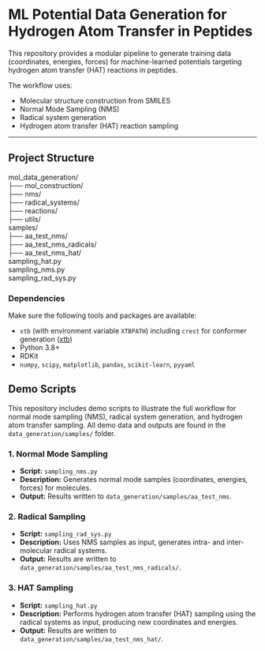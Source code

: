 # ML Potential Data Generation for Hydrogen Atom Transfer in Peptides

This repository provides a modular pipeline to generate training data (coordinates, energies, forces) for machine-learned potentials targeting hydrogen atom transfer (HAT) reactions in peptides.

The workflow uses:
- Molecular structure construction from SMILES
- Normal Mode Sampling (NMS)
- Radical system generation
- Hydrogen atom transfer (HAT) reaction sampling

---

## Project Structure

mol_data_generation/  
├── mol_construction/  
├── nms/  
├── radical_systems/  
├── reactions/  
├── utils/  
samples/  
├── aa_test_nms/  
├── aa_test_nms_radicals/  
├── aa_test_nms_hat/  
sampling_hat.py  
sampling_nms.py  
sampling_rad_sys.py  

### Dependencies

Make sure the following tools and packages are available:
- `xtb` (with environment variable `XTBPATH`) including `crest` for conformer generation ([xtb](https://xtb-docs.readthedocs.io/en/latest/index.html))
- Python 3.8+
- RDKit
- `numpy`, `scipy`, `matplotlib`, `pandas`, `scikit-learn`, `pyyaml`

## Demo Scripts
This repository includes demo scripts to illustrate the full workflow for normal mode sampling (NMS), radical system generation, and hydrogen atom transfer sampling.
All demo data and outputs are found in the `data_generation/samples/` folder.
### 1. Normal Mode Sampling 
- **Script:** `sampling_nms.py`
- **Description:** Generates normal mode samples (coordinates, energies, forces) for molecules.
- **Output:** Results written to `data_generation/samples/aa_test_nms`.
### 2. Radical Sampling
- **Script:** `sampling_rad_sys.py`
- **Description:** Uses NMS samples as input, generates intra- and inter-molecular radical systems.
- **Output:** Results are written to `data_generation/samples/aa_test_nms_radicals/`.
### 3. HAT Sampling
- **Script:** `sampling_hat.py`
- **Description:** Performs hydrogen atom transfer (HAT) sampling using the radical systems as input, producing new coordinates and energies.
- **Output:** Results are written to `data_generation/samples/aa_test_nms_hat/`.
